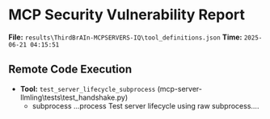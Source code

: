 # MCP Security Vulnerability Report
**File:** `results\ThirdBrAIn-MCPSERVERS-IQ\tool_definitions.json`
**Time:** `2025-06-21 04:15:51`


## Remote Code Execution
- **Tool:** `test_server_lifecycle_subprocess` (mcp-server-llmling\tests\test_handshake.py)
    - subprocess
        ...process Test server lifecycle using raw subprocess....